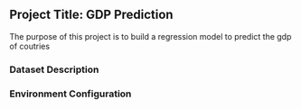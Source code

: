## Project Title: GDP Prediction

The purpose of this project is to build a regression model to predict the gdp of coutries

### Dataset Description

### Environment Configuration
